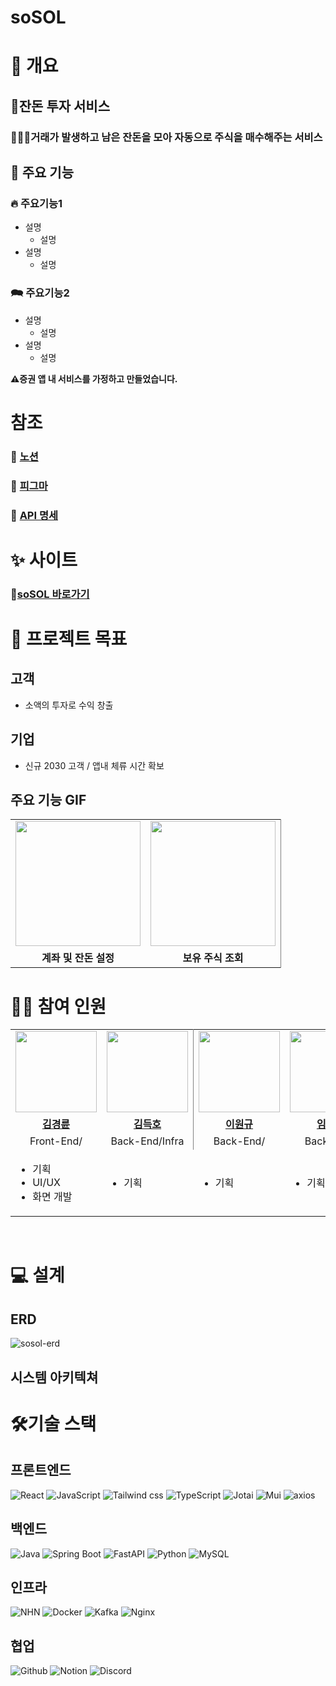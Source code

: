 # soSOL

# 🎀 개요

<h2><b>🥇잔돈 투자 서비스</b></h2>

### 🧑‍🤝‍🧑거래가 발생하고 남은 잔돈을 모아 자동으로 주식을 매수해주는 서비스

## 📱 주요 기능
### 🔥 주요기능1
- 설명
  - 설명
- 설명
  - 설명

### 🗪 주요기능2
- 설명
  - 설명
- 설명
  - 설명

<b>⚠️증권 앱 내 서비스를 가정하고 만들었습니다. </b>

# 참조
<!-- 노션 확인 후 추가 -->
### 📄 [노션]()
### 🎨 [피그마]()
### 🍔 [API 명세]()

# ✨ 사이트
### 🐙[soSOL 바로가기](<!-- url 채워 넣기 -->)

# 👑 프로젝트 목표
## 고객
- 소액의 투자로 수익 창출

## 기업
- 신규 2030 고객 / 앱내 체류 시간 확보


## 주요 기능 GIF
<table style="border: 0.5 solid gray">
 <tr>
    <td align="center"><img src="https://github.com/user-attachments/assets/70672347-8fff-4514-9331-4a1fcf6d5c58" width="200px" alt=""></td>
    <td align="center" style="border-right : 0.5px solid gray"><img src="https://github.com/user-attachments/assets/2a9e5c48-c764-4749-876a-9a27a08943c4" width="200px" alt=""></td>

  </tr>
  
  <tr>
    <td align="center"><b>계좌 및 잔돈 설정</b></td>
    <td align="center"style="border-right : 0.5px solid gray"><b>보유 주식 조회</b></td>
  </tr>

</table>



 # 👋🏻 참여 인원
<table style="border: 0.5 solid gray">
 <tr>
    <td align="center"><a href="https://github.com/ijustwannabeme"><img src="https://avatars.githubusercontent.com/u/56223389?v=4" width="130px;" alt=""></td>
    <td align="center" style="border-right : 0.5px solid gray"><a href="https://github.com/soyalattee"><img src="https://avatars.githubusercontent.com/u/100784510?v=4" width="130px;" alt=""></td>
    <td align="center"><a href="https://github.com/sooyeon-kr"><img src="https://avatars.githubusercontent.com/u/85729858?s=64&v=4" width="130px;" alt=""></td>
    <td align="center" style="border-right : 0.5px solid gray"><a href="https://github.com/ShinHeeEul"><img src="https://avatars.githubusercontent.com/u/116863184?v=4" width="130px;" alt=""></td>

  </tr>
  
  <tr>
    <td align="center"><a href="https://github.com/KimRiun"><b>김경륜</b></td>
    <td align="center"style="border-right : 0.5px solid gray"><a href="https://github.com/subsub97" ><b>김득호</b></td>
    <td align="center"><a href="https://github.com/OneK-2"><b>이원규</b></td>
    <td align="center"style="border-right : 0.5px solid gray"><a href="https://github.com/LimSeHyeon" ><b>임세현</b></td>
  </tr>

  <tr>
    <td align="center">Front-End/</td>
    <td align="center" style="border-right : 0.5px solid gray">Back-End/Infra</td>
    <td align="center">Back-End/</td>
    <td align="center" style="border-right : 0.5px solid gray">Back-End/</td>
  </tr>

  <tr>
    <td><ul>
      <li>기획</li>
      <li>UI/UX</li>
      <li>화면 개발</li>
    </ul></td>
    <td><ul>
      <li>기획</li>
    </ul></td>
    <td><ul>
      <li>기획</li>
    </ul></td>
    <td><ul>
      <li>기획</li>
    </ul></td>
  </tr>
  
</table>

<br/>

# 💻 설계
## ERD
![sosol-erd](https://github.com/user-attachments/assets/57f23d89-814e-4ffb-9dc3-31ba9dd0efe8)


## 시스템 아키텍쳐


# 🛠기술 스택
## 프론트엔드
![React](https://img.shields.io/badge/react-61DAFB?style=for-the-badge&logo=react&logoColor=white)
![JavaScript](https://img.shields.io/badge/java_script-F7DF1E?style=for-the-badge&logo=javascript&logoColor=white)
![Tailwind css](https://img.shields.io/badge/tailwind_css-06B6D4?style=for-the-badge&logo=tailwindcss&logoColor=white)
![TypeScript](https://img.shields.io/badge/type_script-3178C6?style=for-the-badge&logo=typescript&logoColor=white)
![Jotai](https://img.shields.io/badge/jotai-6E6E6E?style=for-the-badge&logo=jotai&logoColor=white)
![Mui](https://img.shields.io/badge/mui-2E64FE?style=for-the-badge&logo=mui&logoColor=white)
![axios](https://img.shields.io/badge/axios-0B6138?style=for-the-badge&logo=axios&logoColor=white)

## 백엔드
![Java](https://img.shields.io/badge/java-0431B4?style=for-the-badge&logo=openjdk&logoColor=white)
![Spring Boot](https://img.shields.io/badge/spring_boot-6DB33F?style=for-the-badge&logo=springboot&logoColor=white)
![FastAPI](https://img.shields.io/badge/fastapi-0B6138?style=for-the-badge&logo=fastapi&logoColor=white)
![Python](https://img.shields.io/badge/python-0174DF?style=for-the-badge&logo=python&logoColor=white)
![MySQL](https://img.shields.io/badge/mysql-4479A1?style=for-the-badge&logo=mysql&logoColor=white)


## 인프라
![NHN](https://img.shields.io/badge/nhn-3465DF?style=for-the-badge&logo=icloud&logoColor=white)
![Docker](https://img.shields.io/badge/docker-08088A?style=for-the-badge&logo=docker&logoColor=white)
![Kafka](https://img.shields.io/badge/kafka-8904B1?style=for-the-badge&logo=apachekafka&logoColor=white)
![Nginx](https://img.shields.io/badge/nginx-0B6138?style=for-the-badge&logo=nginx&logoColor=white)


## 협업
![Github](https://img.shields.io/badge/github-181717?style=for-the-badge&logo=github&logoColor=white)
![Notion](https://img.shields.io/badge/notion-FFFFFF?style=for-the-badge&logo=notion&logoColor=black)
![Discord](https://img.shields.io/badge/discord-5865F2?style=for-the-badge&logo=discord&logoColor=white)


<br/>

